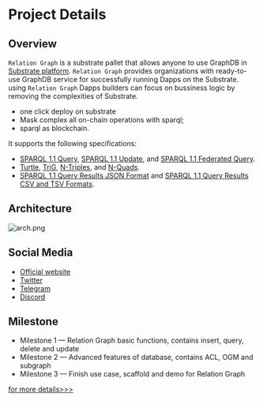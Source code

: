 # Project Details

## Overview

`Relation Graph` is a substrate pallet that allows anyone to use GraphDB in [Substrate platform](https://substrate.io/).
`Relation Graph` provides organizations with ready-to-use GraphDB service for successfully running Dapps on the Substrate.  using `Relation Graph` Dapps builders can focus on bussiness logic by removing the complexities of Substrate.
- one click deploy on substrate
- Mask complex all on-chain operations with sparql;
- sparql as blockchain.

It supports the following specifications:
* [SPARQL 1.1 Query](https://www.w3.org/TR/sparql11-query/), [SPARQL 1.1 Update](https://www.w3.org/TR/sparql11-update/), and [SPARQL 1.1 Federated Query](https://www.w3.org/TR/sparql11-federated-query/).
* [Turtle](https://www.w3.org/TR/turtle/), [TriG](https://www.w3.org/TR/trig/), [N-Triples](https://www.w3.org/TR/n-triples/), and [N-Quads](https://www.w3.org/TR/n-quads/).
* [SPARQL 1.1 Query Results JSON Format](https://www.w3.org/TR/sparql11-results-json/) and [SPARQL 1.1 Query Results CSV and TSV Formats](https://www.w3.org/TR/sparql11-results-csv-tsv/).

## Architecture

![arch.png](https://user-images.githubusercontent.com/91399393/165587783-c55954fe-6d72-4702-95d9-75a4521e980d.png)

## Social Media
* [Official website](https://relationlabs.ai/)
* [Twitter](https://twitter.com/relationlabs)
* [Telegram](https://t.me/therelationlabs)
* [Discord](https://discord.com/invite/whGB5zEsHY)

## Milestone

* Milestone 1 — Relation Graph basic functions, contains insert, query, delete and update
* Milestone 2 — Advanced features of database, contains ACL, OGM and subgraph
* Milestone 3 — Finish use case, scaffold and demo for Relation Graph

[for more details>>>](https://github.com/relationlabs/Relation-Graph-Substrate/blob/main/doc/Milestone%20Definiton.md)
